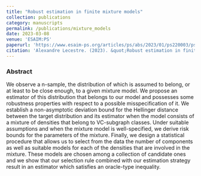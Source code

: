 ```yaml
---
title: "Robust estimation in finite mixture models"
collection: publications
category: manuscripts
permalink: /publications/mixture_models
date: 2023-03-08
venue: 'ESAIM:PS'
paperurl: 'https://www.esaim-ps.org/articles/ps/abs/2023/01/ps220003/ps220003.html'
citation: 'Alexandre Lecestre. (2023). &quot;Robust estimation in finite mixture models.&quot; <i>ESAIM:PS</i>. (27)'
---
```


### Abstract
We observe a n-sample, the distribution of which is assumed to belong, or at least to be close enough, to a given mixture model. We propose an estimator of this distribution that belongs to our model and possesses some robustness properties with respect to a possible misspecification of it. We establish a non-asymptotic deviation bound for the Hellinger distance between the target distribution and its estimator when the model consists of a mixture of densities that belong to VC-subgraph classes. Under suitable assumptions and when the mixture model is well-specified, we derive risk bounds for the parameters of the mixture. Finally, we design a statistical procedure that allows us to select from the data the number of components as well as suitable models for each of the densities that are involved in the mixture. These models are chosen among a collection of candidate ones and we show that our selection rule combined with our estimation strategy result in an estimator which satisfies an oracle-type inequality.
